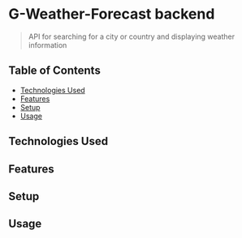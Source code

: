 # G-Weather-Forecast backend

> API for searching for a city or country and displaying weather information

## Table of Contents

* [Technologies Used](#technologies-used)
* [Features](#features)
* [Setup](#setup)
* [Usage](#usage)

## Technologies Used

## Features

## Setup

## Usage

